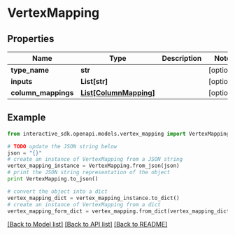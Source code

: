 # VertexMapping


## Properties

Name | Type | Description | Notes
------------ | ------------- | ------------- | -------------
**type_name** | **str** |  | [optional] 
**inputs** | **List[str]** |  | [optional] 
**column_mappings** | [**List[ColumnMapping]**](ColumnMapping.md) |  | [optional] 

## Example

```python
from interactive_sdk.openapi.models.vertex_mapping import VertexMapping

# TODO update the JSON string below
json = "{}"
# create an instance of VertexMapping from a JSON string
vertex_mapping_instance = VertexMapping.from_json(json)
# print the JSON string representation of the object
print VertexMapping.to_json()

# convert the object into a dict
vertex_mapping_dict = vertex_mapping_instance.to_dict()
# create an instance of VertexMapping from a dict
vertex_mapping_form_dict = vertex_mapping.from_dict(vertex_mapping_dict)
```
[[Back to Model list]](../README.md#documentation-for-models) [[Back to API list]](../README.md#documentation-for-api-endpoints) [[Back to README]](../README.md)


